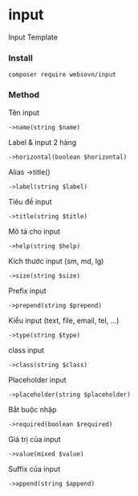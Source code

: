 # input
Input Template


### Install
```
composer require websovn/input
```

### Method

Tên input
```
->name(string $name)
```

Label & input 2 hàng
```
->horizontal(boolean $horizontal)
```

Alias ->title()
```
->label(string $label)
```

Tiêu đề input
```
->title(string $title)
```

Mô tả cho input
```
->help(string $help)
```

Kích thước input (sm, md, lg)
```
->size(string $size)
```

Prefix input
```
->prepend(string $prepend)
```

Kiểu input (text, file, email, tel, ...)
```
->type(string $type)
```

class input
```
->class(string $class)
```

Placeholder input
```
->placeholder(string $placeholder)
```

Bắt buộc nhập
```
->required(boolean $required)
```

Giá trị của input
```
->value(mixed $value)
```

Suffix của input
```
->append(string $append)
```

